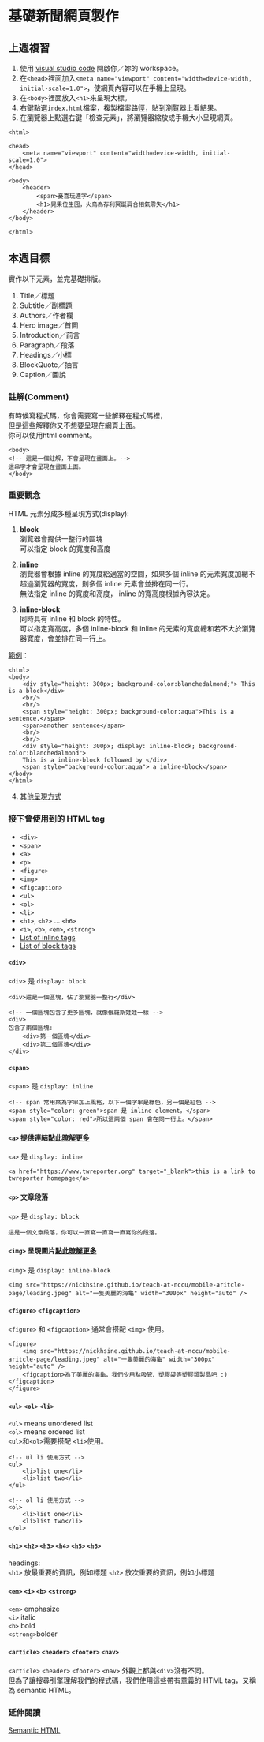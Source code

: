 # 基礎新聞網頁製作
## 上週複習
1. 使用 [visual studio code](https://code.visualstudio.com/) 開啟你／妳的 workspace。
2. 在`<head>`裡面加入`<meta name="viewport" content="width=device-width, initial-scale=1.0">`，使網頁內容可以在手機上呈現。
3. 在`<body>`裡面放入`<h1>`來呈現大標。
4. 右鍵點選`index.html`檔案，複製檔案路徑，貼到瀏覽器上看結果。
5. 在瀏覽器上點選右鍵「檢查元素」，將瀏覽器縮放成手機大小呈現網頁。
```
<html>

<head>
	<meta name="viewport" content="width=device-width, initial-scale=1.0">
</head>

<body>
	<header>
		<span>憂喜玩連字</span>
		<h1>晃果位生囧，火鳥為存利冥誕肩合相氣零失</h1>
	</header>
</body>

</html>
```

## 本週目標
實作以下元素，並完基礎排版。<br/>

1. Title／標題
2. Subtitle／副標題
3. Authors／作者欄
4. Hero image／首圖
5. Introduction／前言
6. Paragraph／段落
7. Headings／小標
8. BlockQuote／抽言
9. Caption／圖說

### 註解(Comment)
有時候寫程式碼，你會需要寫一些解釋在程式碼裡，<br/>
但是這些解釋你又不想要呈現在網頁上面。<br/>
你可以使用html comment。
```
<body>
<!-- 這是一個註解，不會呈現在畫面上。-->
這串字才會呈現在畫面上面。
</body>
```

### 重要觀念
HTML 元素分成多種呈現方式(display):<br/>
1) **block** <br/>
  瀏覽器會提供一整行的區塊<br />
  可以指定 block 的寬度和高度<br />
  
2) **inline** <br/>
  瀏覽器會根據 inline 的寬度給適當的空間，如果多個 inline 的元素寬度加總不超過瀏覽器的寬度，則多個 inline 元素會並排在同一行。<br/>
  無法指定 inline 的寬度和高度， inline 的寬高度根據內容決定。<br/>

3) **inline-block**<br/>
  同時具有 inline 和 block 的特性。<br/>
  可以指定寬高度，多個 inline-block 和 inline 的元素的寬度總和若不大於瀏覽器寬度，會並排在同一行上。<br/>
  
[範例](https://jsbin.com/retekexayu/1/edit?html,output)：
```
<html>
<body>
    <div style="height: 300px; background-color:blanchedalmond;"> This is a block</div>
    <br/>
    <br/>
    <span style="height: 300px; background-color:aqua">This is a sentence.</span> 
    <span>another sentence</span>
    <br/>
    <br/>
    <div style="height: 300px; display: inline-block; background-color:blanchedalmond">
    This is a inline-block followed by </div> 
    <span style="background-color:aqua"> a inline-block</span>
</body>
</html>
```
4) [其他呈現方式](https://www.w3schools.com/cssref/pr_class_display.asp)

### 接下會使用到的 HTML tag
- `<div>`
- `<span>`
- `<a>`
- `<p>`
- `<figure>`
- `<img>`
- `<figcaption>`
- `<ul>`
- `<ol>`
- `<li>`
- `<h1>`, `<h2>` ... `<h6>`
- `<i>`, `<b>`, `<em>`, `<strong>`
- [List of inline tags](https://developer.mozilla.org/en-US/docs/Web/HTML/Inline_elements#Elements)
- [List of block tags](https://developer.mozilla.org/en-US/docs/Web/HTML/Block-level_elements#Elements)

#### `<div>`
`<div>` 是 `display: block`
```
<div>這是一個區塊，佔了瀏覽器一整行</div>

<!-- 一個區塊包含了更多區塊，就像俄羅斯娃娃一樣 -->
<div>
包含了兩個區塊:
    <div>第一個區塊</div>
    <div>第二個區塊</div>
</div>
```

#### `<span>`
`<span>` 是 `display: inline`
```
<!-- span 常用來為字串加上風格，以下一個字串是綠色，另一個是紅色 -->
<span style="color: green">span 是 inline element，</span>
<span style="color: red">所以這兩個 span 會在同一行上。</span>
```

#### `<a>` 提供連結[點此暸解更多](https://www.w3schools.com/tags/tag_a.asp)
`<a>` 是 `display: inline`
```
<a href="https://www.twreporter.org" target="_blank">this is a link to twreporter homepage</a>
```

#### `<p>` 文章段落
`<p>` 是 `display: block`
```
這是一個文章段落，你可以一直寫一直寫一直寫你的段落。
```

#### `<img>` 呈現圖片[點此暸解更多](https://www.w3schools.com/tags/tag_img.asp)
`<img>` 是 `display: inline-block`
```
<img src="https://nickhsine.github.io/teach-at-nccu/mobile-aritcle-page/leading.jpeg" alt="一隻美麗的海龜" width="300px" height="auto" />
```

#### `<figure>` `<figcaption>`
`<figure>` 和 `<figcaption>` 通常會搭配 `<img>` 使用。
```
<figure>
    <img src="https://nickhsine.github.io/teach-at-nccu/mobile-aritcle-page/leading.jpeg" alt="一隻美麗的海龜" width="300px" height="auto" />
    <figcaption>為了美麗的海龜，我們少用點吸管、塑膠袋等塑膠類製品吧 :)</figcaption>
</figure>
```

#### `<ul>` `<ol>` `<li>`
`<ul>` means unordered list<br/>
`<ol>` means ordered list<br/>
`<ul>`和`<ol>`需要搭配 `<li>`使用。
```
<!-- ul li 使用方式 -->
<ul>
    <li>list one</li>
    <li>list two</li>
</ul>

<!-- ol li 使用方式 -->
<ol>
    <li>list one</li>
    <li>list two</li>
</ol>
```

#### `<h1>` `<h2>` `<h3>` `<h4>` `<h5>` `<h6>`
headings:<br/>
`<h1>` 放最重要的資訊，例如標題
`<h2>` 放次重要的資訊，例如小標題

#### `<em>` `<i>` `<b>` `<strong>`
`<em>` emphasize<br/>
`<i>` italic<br/>
`<b>` bold<br/>
`<strong>`bolder<br/>

#### `<article>` `<header>` `<footer>` `<nav>`
`<article>` `<header>` `<footer>` `<nav>` 外觀上都與`<div>`沒有不同。<br/>
但為了讓搜尋引擎理解我們的程式碼，我們使用這些帶有意義的 HTML tag，又稱為 semantic HTML。

### 延伸閱讀
[Semantic HTML](https://internetingishard.com/html-and-css/semantic-html/)
